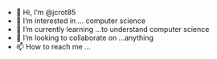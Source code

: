 - 👋 Hi, I’m @jcrot85
- 👀 I’m interested in ... computer science 
- 🌱 I’m currently learning ...to understand computer science 
- 💞️ I’m looking to collaborate on ...anything 
- 📫 How to reach me ...

<!---
jcrot85/jcrot85 is a ✨ special ✨ repository because its `README.md` (this file) appears on your GitHub profile.
You can click the Preview link to take a look at your changes.
--->
